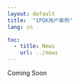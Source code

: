 ```yaml
---
layout: default
title:  "IPDK用户案例"
lang: cn

toc:
  - title: News
    url: ../news
---
```


Coming Soon